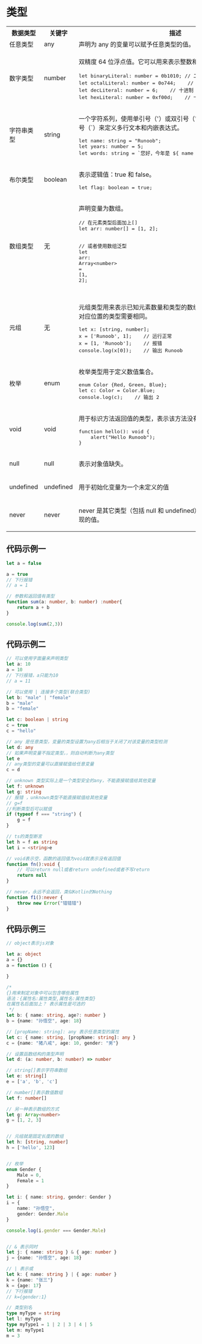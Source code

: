# 类型

<table class="reference">
<tbody><tr>
<th>数据类型</th>
<th>关键字</th>
<th>描述</th>
</tr>
<tr>
<td>任意类型</td>
<td>any</td>
<td>声明为 any 的变量可以赋予任意类型的值。</td>
</tr>
<tr>
<td class="ts">数字类型</td>
<td class="ts">number</td>
<td><p>双精度 64 位浮点值。它可以用来表示整数和分数。</p>

<pre class="prettyprint prettyprinted" style=""><span class="kwd">let</span><span class="pln"> binaryLiteral</span><span class="pun">:</span><span class="pln"> number </span><span class="pun">=</span><span class="pln"> </span><span class="lit">0b1010</span><span class="pun">;</span><span class="pln"> </span><span class="com">// 二进制</span><span class="pln">
</span><span class="kwd">let</span><span class="pln"> octalLiteral</span><span class="pun">:</span><span class="pln"> number </span><span class="pun">=</span><span class="pln"> </span><span class="lit">0o744</span><span class="pun">;</span><span class="pln">    </span><span class="com">// 八进制</span><span class="pln">
</span><span class="kwd">let</span><span class="pln"> decLiteral</span><span class="pun">:</span><span class="pln"> number </span><span class="pun">=</span><span class="pln"> </span><span class="lit">6</span><span class="pun">;</span><span class="pln">    </span><span class="com">// 十进制</span><span class="pln">
</span><span class="kwd">let</span><span class="pln"> hexLiteral</span><span class="pun">:</span><span class="pln"> number </span><span class="pun">=</span><span class="pln"> </span><span class="lit">0xf00d</span><span class="pun">;</span><span class="pln">    </span><span class="com">// 十六进制</span></pre>
</td>
</tr>
<tr>
<td>字符串类型</td>
<td>string</td>
<td><p>一个字符系列，使用单引号（<span class="marked">'</span>）或双引号（<span class="marked">"</span>）来表示字符串类型。反引号（<span class="marked">`</span>）来定义多行文本和内嵌表达式。</p>

<pre class="prettyprint prettyprinted" style=""><span class="kwd">let</span><span class="pln"> name</span><span class="pun">:</span><span class="pln"> </span><span class="kwd">string</span><span class="pln"> </span><span class="pun">=</span><span class="pln"> </span><span class="str">"Runoob"</span><span class="pun">;</span><span class="pln">
</span><span class="kwd">let</span><span class="pln"> years</span><span class="pun">:</span><span class="pln"> number </span><span class="pun">=</span><span class="pln"> </span><span class="lit">5</span><span class="pun">;</span><span class="pln">
</span><span class="kwd">let</span><span class="pln"> words</span><span class="pun">:</span><span class="pln"> </span><span class="kwd">string</span><span class="pln"> </span><span class="pun">=</span><span class="pln"> </span><span class="str">`您好，今年是 ${ name } 发布 ${ years + 1} 周年`</span><span class="pun">;</span></pre>
</td>
</tr>
<tr>
<td>布尔类型</td>
<td>boolean</td>
<td><p>表示逻辑值：true 和 false。</p>

<pre class="prettyprint prettyprinted" style=""><span class="kwd">let</span><span class="pln"> flag</span><span class="pun">:</span><span class="pln"> </span><span class="kwd">boolean</span><span class="pln"> </span><span class="pun">=</span><span class="pln"> </span><span class="kwd">true</span><span class="pun">;</span></pre>
</td>
</tr>

<tr>
<td>数组类型</td>
<td>无</td>
<td><p>声明变量为数组。</p>
<pre class="prettyprint prettyprinted" style=""><span class="com">// 在元素类型后面加上[]</span><span class="pln">
</span><span class="kwd">let</span><span class="pln"> arr</span><span class="pun">:</span><span class="pln"> number</span><span class="pun">[]</span><span class="pln"> </span><span class="pun">=</span><span class="pln"> </span><span class="pun">[</span><span class="lit">1</span><span class="pun">,</span><span class="pln"> </span><span class="lit">2</span><span class="pun">];</span><span class="pln">

</span><span class="com">// 或者使用数组泛型</span><span class="pln">
</span><span class="kwd">let</span><span class="pln"> arr</span><span class="pun">:</span><span class="pln"> </span><span class="typ">Array</span><span class="str">&lt;number&gt;</span><span class="pln"> </span><span class="pun">=</span><span class="pln"> </span><span class="pun">[</span><span class="lit">1</span><span class="pun">,</span><span class="pln"> </span><span class="lit">2</span><span class="pun">];</span></pre>

</td>
</tr>

<tr>
<td>元组</td>
<td>无</td>
<td><p>元组类型用来表示已知元素数量和类型的数组，各元素的类型不必相同，对应位置的类型需要相同。</p>
<pre class="prettyprint prettyprinted" style=""><span class="kwd">let</span><span class="pln"> x</span><span class="pun">:</span><span class="pln"> </span><span class="pun">[</span><span class="kwd">string</span><span class="pun">,</span><span class="pln"> number</span><span class="pun">];</span><span class="pln">
x </span><span class="pun">=</span><span class="pln"> </span><span class="pun">[</span><span class="str">'Runoob'</span><span class="pun">,</span><span class="pln"> </span><span class="lit">1</span><span class="pun">];</span><span class="pln">    </span><span class="com">// 运行正常</span><span class="pln">
x </span><span class="pun">=</span><span class="pln"> </span><span class="pun">[</span><span class="lit">1</span><span class="pun">,</span><span class="pln"> </span><span class="str">'Runoob'</span><span class="pun">];</span><span class="pln">    </span><span class="com">// 报错</span><span class="pln">
console</span><span class="pun">.</span><span class="pln">log</span><span class="pun">(</span><span class="pln">x</span><span class="pun">[</span><span class="lit">0</span><span class="pun">]);</span><span class="pln">    </span><span class="com">// 输出 Runoob</span></pre>

</td>
</tr>

<tr>
<td>枚举</td>
<td>enum</td>
<td><p>枚举类型用于定义数值集合。</p>
<pre class="prettyprint prettyprinted" style=""><span class="kwd">enum</span><span class="pln"> </span><span class="typ">Color</span><span class="pln"> </span><span class="pun">{</span><span class="typ">Red</span><span class="pun">,</span><span class="pln"> </span><span class="typ">Green</span><span class="pun">,</span><span class="pln"> </span><span class="typ">Blue</span><span class="pun">};</span><span class="pln">
</span><span class="kwd">let</span><span class="pln"> c</span><span class="pun">:</span><span class="pln"> </span><span class="typ">Color</span><span class="pln"> </span><span class="pun">=</span><span class="pln"> </span><span class="typ">Color</span><span class="pun">.</span><span class="typ">Blue</span><span class="pun">;</span><span class="pln">
console</span><span class="pun">.</span><span class="pln">log</span><span class="pun">(</span><span class="pln">c</span><span class="pun">);</span><span class="pln">    </span><span class="com">// 输出 2</span></pre>

</td>
</tr>

<tr>
<td class="ts">void</td>
<td class="ts">void</td>
<td><p>用于标识方法返回值的类型，表示该方法没有返回值。</p>
<pre class="prettyprint prettyprinted" style=""><span class="kwd">function</span><span class="pln"> hello</span><span class="pun">():</span><span class="pln"> </span><span class="kwd">void</span><span class="pln"> </span><span class="pun">{</span><span class="pln">
    alert</span><span class="pun">(</span><span class="str">"Hello Runoob"</span><span class="pun">);</span><span class="pln">
</span><span class="pun">}</span></pre>

</td>
</tr>
<tr>
<td>null</td>
<td>null</td>
<td><p>表示对象值缺失。</p></td>
</tr>
<tr>
<td>undefined</td>
<td>undefined</td>
<td><p>用于初始化变量为一个未定义的值</p></td>
</tr>

<tr>
<td>never</td>
<td>never</td>
<td><p>never 是其它类型（包括 null 和 undefined）的子类型，代表从不会出现的值。</p></td>
</tr>
</tbody></table>

## 代码示例一

```typescript
let a = false

a = true
// 下行报错
// a = 1

// 参数和返回值有类型
function sum(a: number, b: number) :number{
    return a + b
}

console.log(sum(2,3))
```

## 代码示例二

```typescript
// 可以使用字面量来声明类型
let a: 10
a = 10
// 下行报错，a只能为10
// a = 11

// 可以使用 | 连接多个类型(联合类型)
let b: "male" | "female"
b = "male"
b = "female"

let c: boolean | string
c = true
c = "hello"

// any 是任意类型，变量的类型设置为any后相当于关闭了对该变量的类型检测
let d: any
// 如果声明变量不指定类型，，则自动判断为any类型
let e
// any类型的变量可以直接赋值给任意变量
c = d

// unknown 类型实际上是一个类型安全的any，不能直接赋值给其他变量
let f: unknown
let g: string
// 报错 ，unknown类型不能直接赋值给其他变量
// g=f
//判断类型后可以赋值
if (typeof f === "string") {
    g = f
}

// ts的类型断言
let h = f as string
let i = <string>e

// void表示空，函数的返回值为void就表示没有返回值
function fn():void {
    // 可以return null或者return undefined或者不写return
    return null
}

// never，永远不会返回，类似Kotlin的Nothing
function f1():never {
    throw new Error("错错错")
}
```

## 代码示例三

```TypeScript
// object表示js对象

let a: object
a = {}
a = function () {

}

/*
{}用来制定对象中可以包含哪些属性
语法：{属性名:属性类型,属性名:属性类型}
在属性名后面加上？ 表示属性是可选的
 */
let b: { name: string, age?: number }
b = {name: "孙悟空", age: 18}

// [propName: string]: any 表示任意类型的属性
let c: { name: string, [propName: string]: any }
c = {name: "猪八戒", age: 10, gender: "男"}

// 设置函数结构的类型声明
let d: (a: number, b: number) => number

// string[]表示字符串数组
let e: string[]
e = ['a', 'b', 'c']

// number[]表示数值数组
let f: number[]

// 另一种表示数组的方式
let g: Array<number>
g = [1, 2, 3]


// 元组就是固定长度的数组
let h: [string, number]
h = ['hello', 123]


// 枚举
enum Gender {
    Male = 0,
    Female = 1
}

let i: { name: string, gender: Gender }
i = {
    name: "孙悟空",
    gender: Gender.Male
}

console.log(i.gender === Gender.Male)


// & 表示同时
let j: { name: string } & { age: number }
j = {name: "孙悟空", age: 18}

// | 表示或
let k: { name: string } | { age: number }
k = {name: "张三"}
k = {age: 17}
// 下行报错
// k={gender:1}

// 类型别名
type myType = string
let l: myType
type myType1 = 1 | 2 | 3 | 4 | 5
let m: myType1
m = 3
```
